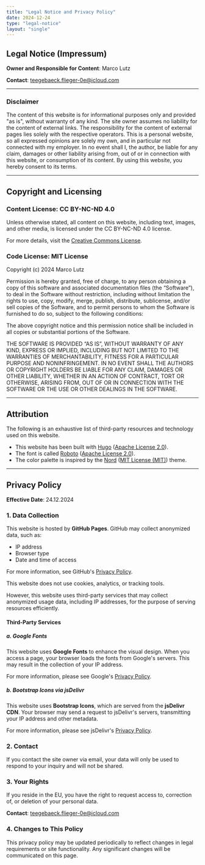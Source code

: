 ```yaml
---
title: "Legal Notice and Privacy Policy"
date: 2024-12-24
type: "legal-notice"
layout: "single"
---
```


## Legal Notice (Impressum)

**Owner and Responsible for Content**: Marco Lutz

**Contact**: <teegebaeck.flieger-0e@icloud.com>  

---

### Disclaimer

The content of this website is for informational purposes only and provided "as is", without warranty of any kind.
The site owner assumes no liability for the content of external links.
The responsibility for the content of external pages lies solely with the respective operators.
This is a personal website, so all expressed opinions are solely my own, and in particular not connected with my employer.
In no event shall I, the author, be liable for any claim, damages or other liability arising from, out of or in connection with this website, or consumption of its content. By using this website, you hereby consent to its terms.

---

## Copyright and Licensing

### Content License: CC BY-NC-ND 4.0

Unless otherwise stated, all content on this website, including text, images, and other media, is licensed under the CC BY-NC-ND 4.0 license.

For more details, visit the [Creative Commons License](https://creativecommons.org/licenses/by-nc-nd/4.0/).

### Code License: MIT License

Copyright (c) 2024 Marco Lutz

Permission is hereby granted, free of charge, to any person obtaining a copy of this software and associated documentation files (the “Software”), to deal in the Software without restriction, including without limitation the rights to use, copy, modify, merge, publish, distribute, sublicense, and/or sell copies of the Software, and to permit persons to whom the Software is furnished to do so, subject to the following conditions:

The above copyright notice and this permission notice shall be included in all copies or substantial portions of the Software.

THE SOFTWARE IS PROVIDED “AS IS”, WITHOUT WARRANTY OF ANY KIND, EXPRESS OR IMPLIED, INCLUDING BUT NOT LIMITED TO THE WARRANTIES OF MERCHANTABILITY, FITNESS FOR A PARTICULAR PURPOSE AND NONINFRINGEMENT. IN NO EVENT SHALL THE AUTHORS OR COPYRIGHT HOLDERS BE LIABLE FOR ANY CLAIM, DAMAGES OR OTHER LIABILITY, WHETHER IN AN ACTION OF CONTRACT, TORT OR OTHERWISE, ARISING FROM, OUT OF OR IN CONNECTION WITH THE SOFTWARE OR THE USE OR OTHER DEALINGS IN THE SOFTWARE.

---

## Attribution

The following is an exhaustive list of third-party resources and technology used on this website.

- This website has been built with [Hugo](https://gohugo.io) ([Apache License 2.0](https://github.com/gohugoio/hugo/blob/master/LICENSE)).
- The font is called [Roboto](https://fonts.google.com/specimen/Roboto) ([Apache License 2.0](https://fonts.google.com/specimen/Roboto/license)).
- The color palette is inspired by the [Nord](https://www.nordtheme.com) ([MIT License (MIT)](https://github.com/nordtheme/nord/blob/develop/license)) theme.

---

## Privacy Policy

**Effective Date**: 24.12.2024

### 1. Data Collection

This website is hosted by **GitHub Pages**.
GitHub may collect anonymized data, such as:

- IP address
- Browser type
- Date and time of access  

For more information, see GitHub's [Privacy Policy](https://docs.github.com/en/site-policy/privacy-policies/github-privacy-statement).

This website does not use cookies, analytics, or tracking tools.

However, this website uses third-party services that may collect anonymized usage data, including IP addresses, for the purpose of serving resources efficiently.

#### Third-Party Services

##### a. **Google Fonts**

This website uses **Google Fonts** to enhance the visual design. When you access a page, your browser loads the fonts from Google's servers. This may result in the collection of your IP address.

For more information, please see Google's [Privacy Policy](https://policies.google.com/privacy).

##### b. **Bootstrap Icons via jsDelivr**

This website uses **Bootstrap Icons**, which are served from the **jsDelivr CDN**. Your browser may send a request to jsDelivr's servers, transmitting your IP address and other metadata.

For more information, please see jsDelivr's [Privacy Policy](https://www.jsdelivr.com/privacy-policy).

### 2. Contact

If you contact the site owner via email, your data will only be used to respond to your inquiry and will not be shared.

### 3. Your Rights

If you reside in the EU, you have the right to request access to, correction of, or deletion of your personal data.

**Contact**: <teegebaeck.flieger-0e@icloud.com>

### 4. Changes to This Policy

This privacy policy may be updated periodically to reflect changes in legal requirements or site functionality. Any significant changes will be communicated on this page.
